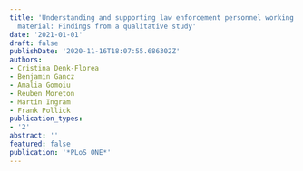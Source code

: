 ```yaml
---
title: 'Understanding and supporting law enforcement personnel working with distressing
  material: Findings from a qualitative study'
date: '2021-01-01'
draft: false
publishDate: '2020-11-16T18:07:55.686302Z'
authors:
- Cristina Denk-Florea
- Benjamin Gancz
- Amalia Gomoiu
- Reuben Moreton
- Martin Ingram
- Frank Pollick
publication_types:
- '2'
abstract: ''
featured: false
publication: '*PLoS ONE*'
---
```


